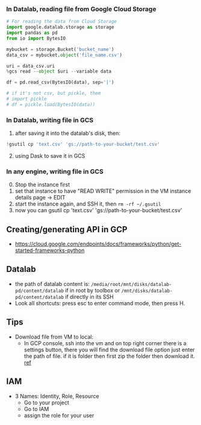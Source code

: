 ### In Datalab, reading file from Google Cloud Storage

```python
# For reading the data from Cloud Storage
import google.datalab.storage as storage
import pandas as pd
from io import BytesIO

mybucket = storage.Bucket('bucket_name')
data_csv = mybucket.object('file_name.csv')

uri = data_csv.uri
%gcs read --object $uri --variable data

df = pd.read_csv(BytesIO(data), sep='|')

# if it's not csv, but pickle, them
# import pickle
# df = pickle.load(BytesIO(data))
```

### In Datalab, writing file in GCS 
1. after saving it into the datalab's disk, then:
```python
!gsutil cp 'text.csv' 'gs://path-to-your-bucket/test.csv'
```
2. using Dask to save it in GCS

### In any engine, writing file in GCS
0. Stop the instance first
1. set that instance to have "READ WRITE" permission in the VM instance details page -> EDIT
2. start the instance again, and SSH it, then ```rm -rf ~/.gsutil ```
3. now you can gsutil cp 'text.csv' 'gs://path-to-your-bucket/test.csv'


Creating/generating API in GCP
--------------------------
- https://cloud.google.com/endpoints/docs/frameworks/python/get-started-frameworks-python

Datalab
------
- the path of datalab content is: ```/media/root/mnt/disks/datalab-pd/content/datalab``` if in root by toolbox or ```/mnt/disks/datalab-pd/content/datalab``` if directly in its SSH
- Look all shortcuts: press esc to enter command mode, then press H.

Tips
---
- Download file from VM to local:
  - In GCP console, ssh into the vm and on top right corner there is a settings button, there you will find the download file option just enter the path of file. if it is folder then first zip the folder then download it. [ref](https://stackoverflow.com/questions/44982313/how-to-copy-files-from-google-compute-engine-to-local-directory)


## IAM
- 3 Names: Identity, Role, Resource
  - Go to your project
  - Go to IAM
  - assign the role for your user
